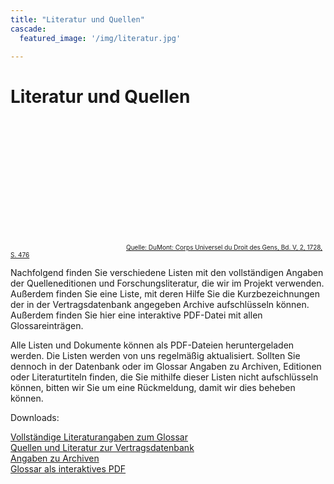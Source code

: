 ```yaml
---
title: "Literatur und Quellen"
cascade:
  featured_image: '/img/literatur.jpg'

---
```


<h1> Literatur und Quellen </h1>

<html>
  <head>
    <title>Title of the document</title>
    <style>
      .center-cropped {
        width: 800px;
        height: 200px;
        background-image: url('/lit.jpg');
        background-position: center center;
        background-repeat: no-repeat;
        overflow: hidden;
      }
      .center-cropped img {
        min-height: 100%;
        min-width: 100%;
        opacity: 0;
      }
    </style>
  </head>
  <body>
    <div class="center-cropped">
      <img src="lit.png" /></div>
      <a href="https://www.digitale-sammlungen.de/de/view/bsb10491322?page=,1"><div style="text-indent:185px;"><font size="-3">Quelle: DuMont: Corps Universel du Droit des Gens, Bd. V, 2, 1728, S. 476</font></div> </a>
  </body>
</html>



Nachfolgend finden Sie verschiedene Listen mit den vollständigen Angaben der Quelleneditionen und Forschungsliteratur, die wir im Projekt verwenden. Außerdem finden Sie eine Liste, mit deren Hilfe Sie die Kurzbezeichnungen der in der Vertragsdatenbank angegeben Archive aufschlüsseln können. Außerdem finden Sie hier eine interaktive PDF-Datei mit allen Glossareinträgen.

Alle Listen und Dokumente können als PDF-Dateien heruntergeladen werden. Die Listen werden von uns regelmäßig aktualisiert. Sollten Sie dennoch in der Datenbank oder im Glossar Angaben zu Archiven, Editionen oder Literaturtiteln finden, die Sie mithilfe dieser Listen nicht aufschlüsseln können, bitten wir Sie um eine Rückmeldung, damit wir dies beheben können.

Downloads:

[Vollständige Literaturangaben zum Glossar](/literatur.pdf)<br>
[Quellen und Literatur zur Vertragsdatenbank](/quellen.pdf)<br>
[Angaben zu Archiven](/archive.pdf)<br>
[Glossar als interaktives PDF](/glossar.pdf)
